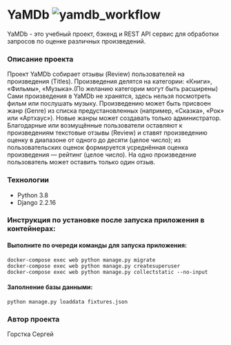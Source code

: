 # YaMDb ![yamdb_workflow](https://github.com/github/docs/actions/workflows/yamdb_workflow.yml/badge.svg)

YaMDb - это учебный проект, бэкенд и REST API сервис для обработки запросов по оценке различных произведений.

### Описание проекта

Проект YaMDb собирает отзывы (Review) пользователей на произведения (Titles). 
Произведения делятся на категории: «Книги», «Фильмы», «Музыка».(По желанию категории могут быть расширены)
Сами произведения в YaMDb не хранятся, здесь нельзя посмотреть фильм или послушать музыку.
Произведению может быть присвоен жанр (Genre) из списка предустановленных (например, «Сказка», «Рок» или «Артхаус»).
Новые жанры может создавать только администратор.
Благодарные или возмущённые пользователи оставляют к произведениям текстовые отзывы (Review) и ставят произведению оценку в диапазоне от одного до десяти (целое число);
из пользовательских оценок формируется усреднённая оценка произведения — рейтинг (целое число).
На одно произведение пользователь может оставить только один отзыв.

### Технологии
- Python 3.8
- Django 2.2.16

### Инструкция по установке после запуска приложения в контейнерах:

#### Выполните по очереди команды для запуска приложения:

```
docker-compose exec web python manage.py migrate
docker-compose exec web python manage.py createsuperuser
docker-compose exec web python manage.py collectstatic --no-input
```
#### Заполнение базы данными:

```
python manage.py loaddata fixtures.json
```

### Автор проекта

Горстка Сергей
